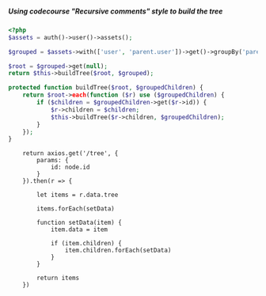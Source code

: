 ##### Using codecourse "Recursive comments" style to build the tree
```php
<?php 
$assets = auth()->user()->assets();

$grouped = $assets->with(['user', 'parent.user'])->get()->groupBy('parent_id');

$root = $grouped->get(null);
return $this->buildTree($root, $grouped);
```

```php
protected function buildTree($root, $groupedChildren) {
    return $root->each(function ($r) use ($groupedChildren) {
        if ($children = $groupedChildren->get($r->id)) {
            $r->children = $children;
            $this->buildTree($r->children, $groupedChildren);
        }
    });
}
```

        return axios.get('/tree', {
            params: {
                id: node.id
            }
        }).then(r => {

            let items = r.data.tree

            items.forEach(setData)

            function setData(item) {
                item.data = item

                if (item.children) {
                    item.children.forEach(setData)
                }
            }

            return items
        })